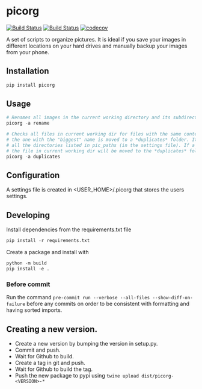# picorg
[![Build Status](https://img.shields.io/pypi/v/picorg.svg?style=flat)](https://img.shields.io/pypi/v/picorg.svg?style=flat)
[![Build Status](https://img.shields.io/github/license/frangiz/picorg.svg)](https://img.shields.io/github/license/frangiz/picorg.svg)
[![codecov](https://codecov.io/gh/frangiz/picorg/branch/master/graph/badge.svg?token=D8VG9ENXZ7)](https://codecov.io/gh/frangiz/picorg)

A set of scripts to organize pictures. It is ideal if you save your images in different locations on your hard drives and manually backup your images from your phone.

## Installation
```python
pip install picorg
```

## Usage
```python
# Renames all images in the current working directory and its subdirectories. It tries to use the timestamp of when the image was taken from the EXIF data. If the script cannot find a suitable name for a file, it will be moved to a **NOK** folder and the filename will be printed to the console.
picorg -a rename

# Checks all files in current working dir for files with the same content. If two files has the same content,
# the one with the "biggest" name is moved to a *duplicates* folder. It then traverses all the files in
# all the directories listed in pic_paths (in the settings file). If a file matches by name and content,
# the file in current working dir will be moved to the *duplicates* folder.
picorg -a duplicates
```

## Configuration
A settings file is created in <USER_HOME>/.picorg that stores the users settings.

## Developing
Install dependencies from the requirements.txt file
```python
pip install -r requirements.txt
```

Create a package and install with
```python
python -m build
pip install -e .
```

### Before commit
Run the command `pre-commit run --verbose --all-files --show-diff-on-failure` before any commits on order to be consistent with formatting and having sorted imports.

## Creating a new version.
* Create a new version by bumping the version in setup.py.
* Commit and push.
* Wait for Github to build.
* Create a tag in git and push.
* Wait for Github to build the tag.
* Push the new package to pypi using `twine upload dist/picorg-<VERSION>-*`